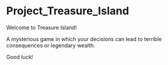 # Project_Treasure_Island

Welcome to Treasure Island!

A mysterious game in which your decisions can lead to terrible consequences or legendary wealth.

Good luck!
